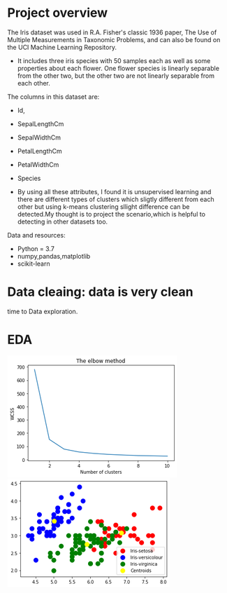 # Project overview
The Iris dataset was used in R.A. Fisher's classic 1936 paper, The Use of Multiple Measurements in Taxonomic Problems, and can also be found on the UCI Machine Learning Repository.

* It includes three iris species with 50 samples each as well as some properties about each flower. One flower species is linearly separable from the other two, but the other two are not linearly separable from each other.

The columns in this dataset are:
* Id,
* SepalLengthCm
* SepalWidthCm
* PetalLengthCm
* PetalWidthCm
* Species

 * By using all these attributes, I found it is unsupervised learning and there are different types of clusters which sligtly different from each other but using k-means  clustering sllight difference can be detected.My thought is to project the scenario,which is helpful to detecting in other datasets too.
 
 Data and resources:
 * Python = 3.7
 * numpy,pandas,matplotlib
 * scikit-learn
# Data cleaing: data is very clean
time to Data exploration.

# EDA
![](https://github.com/Jyothif/k-means-clustering_iris-dataset/blob/main/images/kmeans.png)
![](https://github.com/Jyothif/k-means-clustering_iris-dataset/blob/main/images/km1.png)
